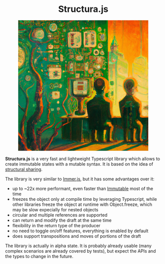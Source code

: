 <h1 align="center">Structura.js</h1>

<p align="center">
<img id="structura" alt="structura" style="width:420px;" src="https://github.com/GiuseppeRaso/structura.js/raw/master/docs/pics/structural-sharing-1.jfif">
</p>

**Structura.js** is a very fast and lightweight Typescript library which allows to create immutable states with a mutable syntax. It is based on the idea of [structural sharing](https://blog.klipse.tech/javascript/2021/02/26/structural-sharing-in-javascript.html#what-is-structural-sharing).

The library is very similar to [Immer.js](https://immerjs.github.io/immer/), but it has some advantages over it:

- up to ~22x more performant, even faster than [Immutable](https://github.com/immutable-js/immutable-js) most of the time
- freezes the object only at compile time by leveraging Typescript, while other libraries freeze the object at runtime with Object.freeze, which may be slow expecially for nested objects
- circular and multiple references are supported
- can return and modify the draft at the same time
- flexibility in the return type of the producer
- no need to toggle on/off features, everything is enabled by default
- does support transpositions and moves of portions of the draft

The library is actually in alpha state. It is probably already usable (many complex scenarios are already covered by tests), but expect the APIs and the types to change in the future.